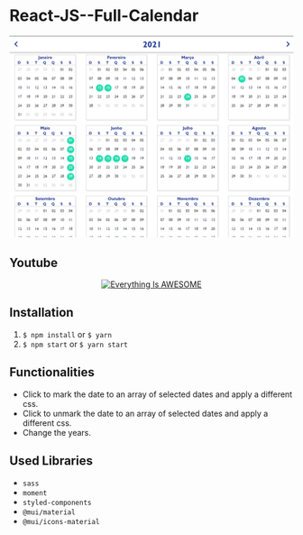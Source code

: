 # React-JS--Full-Calendar

<p align="center">
  <img src="src/assets/_github/image.png" width="600px">
</p>

## Youtube

<div align="center" >
  <a href="https://www.youtube.com/watch?v=Z5s3qHKFMTM">
    <img 
          src="https://img.youtube.com/vi/Z5s3qHKFMTM/0.jpg" 
          alt="Everything Is AWESOME" 
          style="width:600px;">
  </a>
  </div>

## Installation

  1. `$ npm install` or `$ yarn`
  2. `$ npm start` or `$ yarn start`

## Functionalities

  + Click to mark the date to an array of selected dates and apply a different css.
  + Click to unmark the date to an array of selected dates and apply a different css.
  + Change the years.
  
## Used Libraries

 + `sass`
 + `moment`
 + `styled-components`
 + `@mui/material`
 + `@mui/icons-material`
